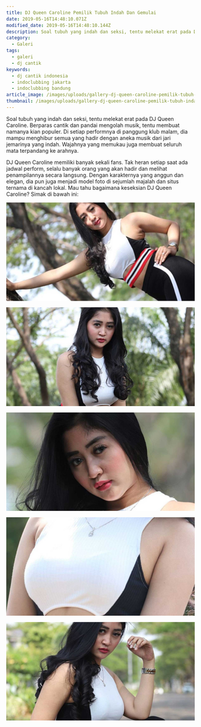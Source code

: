 ```yaml
---
title: DJ Queen Caroline Pemilik Tubuh Indah Dan Gemulai
date: 2019-05-16T14:48:10.071Z
modified_date: 2019-05-16T14:48:10.144Z
description: Soal tubuh yang indah dan seksi, tentu melekat erat pada DJ Queen Caroline. Berparas cantik dan pandai mengolah musik, tentu membuat namanya kian populer.
category:
  - Galeri
tags:
  - galeri
  - dj cantik
keywords:
  - dj cantik indonesia
  - indoclubbing jakarta
  - indoclubbing bandung
article_image: /images/uploads/gallery-dj-queen-caroline-pemilik-tubuh-indah-dan-gemulai-5.jpg
thumbnail: /images/uploads/gallery-dj-queen-caroline-pemilik-tubuh-indah-dan-gemulai-5-013.jpg
---
```

Soal tubuh yang indah dan seksi, tentu melekat erat pada DJ Queen Caroline. Berparas cantik dan pandai mengolah musik, tentu membuat namanya kian populer. Di setiap performnya di panggung klub malam, dia mampu menghibur semua yang hadir dengan aneka musik dari jari jemarinya yang indah. Wajahnya yang memukau juga membuat seluruh mata terpandang ke arahnya.

DJ Queen Caroline memiliki banyak sekali fans. Tak heran setiap saat ada jadwal perform, selalu banyak orang yang akan hadir dan melihat penampilannya secara langsung. Dengan karakternya yang anggun dan elegan, dia pun juga menjadi model foto di sejumlah majalah dan situs ternama di kancah lokal. Mau tahu bagaimana keseksian DJ Queen Caroline? Simak di bawah ini:

![Gallery: DJ Queen Caroline Pemilik Tubuh Indah Dan Gemulai](/images/uploads/gallery-dj-queen-caroline-pemilik-tubuh-indah-dan-gemulai-5.jpg)

![Gallery: DJ Queen Caroline Pemilik Tubuh Indah Dan Gemulai](/images/uploads/gallery-dj-queen-caroline-pemilik-tubuh-indah-dan-gemulai-3.jpg)

![Gallery: DJ Queen Caroline Pemilik Tubuh Indah Dan Gemulai](/images/uploads/gallery-dj-queen-caroline-pemilik-tubuh-indah-dan-gemulai-1.jpg)

![Gallery: DJ Queen Caroline Pemilik Tubuh Indah Dan Gemulai](/images/uploads/gallery-dj-queen-caroline-pemilik-tubuh-indah-dan-gemulai-4.jpg)

![Gallery: DJ Queen Caroline Pemilik Tubuh Indah Dan Gemulai](/images/uploads/gallery-dj-queen-caroline-pemilik-tubuh-indah-dan-gemulai-2.jpg)
